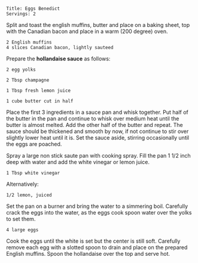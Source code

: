 ~~~ recipe-info
Title: Eggs Benedict
Servings: 2
~~~

Split and toast the english muffins, butter and place on a baking sheet, top with the Canadian bacon
and place in a warm (200 degree) oven.

~~~ recipe-ingredients
2 English muffins
4 slices Canadian bacon, lightly sauteed
~~~

Prepare the **hollandaise sauce** as follows:

~~~ recipe-ingredients
2 egg yolks

2 Tbsp champagne

1 Tbsp fresh lemon juice

1 cube butter cut in half
~~~

Place the first 3 ingredients in a sauce pan and whisk together. Put half of the butter in the pan
and continue to whisk over medium heat until the butter is almost melted. Add the other half of the
butter and repeat. The sauce should be thickened and smooth by now, if not continue to stir over
slightly lower heat until it is. Set the sauce aside, stirring occasionally until the eggs are
poached.

Spray a large non stick saute pan with cooking spray. Fill the pan 1 1/2 inch deep with water and
add the white vinegar or lemon juice.

~~~ recipe-ingredients
1 Tbsp white vinegar
~~~

Alternatively:

~~~ recipe-ingredients
1/2 lemon, juiced
~~~

Set the pan on a burner and bring the water to a simmering boil. Carefully crack the eggs into the
water, as the eggs cook spoon water over the yolks to set them.

~~~ recipe-ingredients
4 large eggs
~~~

Cook the eggs until the white is set but the center is still soft. Carefully remove each egg with a
slotted spoon to drain and place on the prepared English muffins. Spoon the hollandaise over the top
and serve hot.
